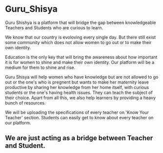 # Guru_Shisya

Guru Shishya is a platform that will bridge the gap between knowledgeable Teachers and Students who are curious to learn.

We know that our country is evoloving every single day. But there still exist some community which does not allow women to go out or to make their own identity.

Education is the only key that will bring the awareness about how important it is for women to shine and make their own identity. Our platform will be a medium for them to shine and rise.

Guru Shisya will help women who have knowledge but are not allowed to go out or the one's who is pregnent but wants to make her maternity leave productive by sharing her knowledge from her home itself, with curious students or the one's having health issues. They can teach the subject of their choice. Apart from all this, we also help learners by providing a heavy bunch of resources.

We will be uploading the specifications of every teacher on 'Know Your Teacher' section. Students can easily get to know about every teacher on our platform.

## We are just acting as a bridge between Teacher and Student.



